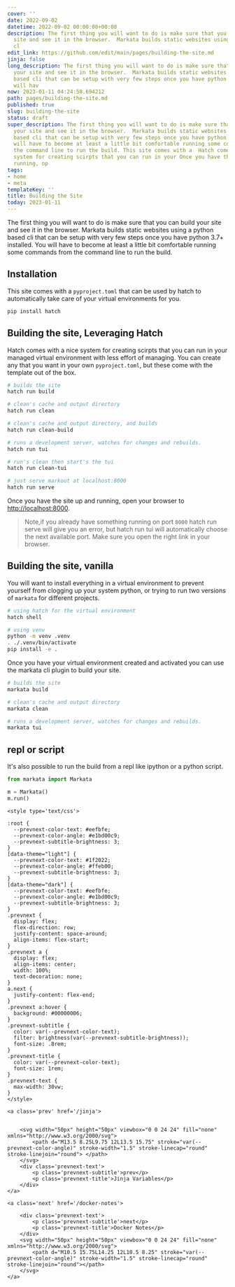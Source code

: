 ```yaml
---
cover: ''
date: 2022-09-02
datetime: 2022-09-02 00:00:00+00:00
description: The first thing you will want to do is make sure that you can build your
  site and see it in the browser.  Markata builds static websites using a python based
  cl
edit_link: https://github.com/edit/main/pages/building-the-site.md
jinja: false
long_description: The first thing you will want to do is make sure that you can build
  your site and see it in the browser.  Markata builds static websites using a python
  based cli that can be setup with very few steps once you have python 3.7+ installed.  You
  will hav
now: 2023-01-11 04:24:58.694212
path: pages/building-the-site.md
published: true
slug: building-the-site
status: draft
super_description: The first thing you will want to do is make sure that you can build
  your site and see it in the browser.  Markata builds static websites using a python
  based cli that can be setup with very few steps once you have python 3.7+ installed.  You
  will have to become at least a little bit comfortable running some commands from
  the command line to run the build. This site comes with a  Hatch comes with a nice
  system for creating scirpts that you can run in your Once you have the site up and
  running, op
tags:
- home
- meta
templateKey: ''
title: Building the Site
today: 2023-01-11
---
```


The first thing you will want to do is make sure that you can build your site and see it in the browser.  Markata builds static websites using a python based cli that can be setup with very few steps once you have python 3.7+ installed.  You will have to become at least a little bit comfortable running some commands from the command line to run the build.


## Installation

This site comes with a `pyproject.toml` that can be used by hatch to
automatically take care of your virtual environments for you.

``` bash
pip install hatch
```

## Building the site, Leveraging Hatch

Hatch comes with a nice system for creating scirpts that you can run in your
managed virtual environment with less effort of managing.  You can create any
that you want in your own `pyproject.toml`, but these come with the template
out of the box.

``` bash
# builds the site
hatch run build

# clean's cache and output directory
hatch run clean

# clean's cache and output directory, and builds
hatch run clean-build

# runs a development server, watches for changes and rebuilds.
hatch run tui

# run's clean then start's the tui
hatch run clean-tui

# just serve markout at localhost:8000
hatch run serve
```

Once you have the site up and running, open your browser to
[http://localhost:8000](http://localhost:8000).

> Note,if you already have something running on port `8000` hatch run serve will give
> you an error, but hatch run tui will automatically choose the next available port.
> Make sure you open the right link in your browser.

## Building the site, vanilla

You will want to install everything in a virtual environment to prevent
yourself from clogging up your system python, or trying to run two versions of
`markata` for different projects.

``` bash
# using hatch for the virtual environment
hatch shell

# using venv
python -m venv .venv
. ./.venv/bin/activate
pip install -e .
```

Once you have your virtual environment created and activated you can use the
markata cli plugin to build your site.

``` bash
# builds the site
markata build

# clean's cache and output directory
markata clean

# runs a development server, watches for changes and rebuilds.
markata tui
```

## repl or script

It's also possible to run the build from a repl like ipython or a python
script.

``` python
from markata import Markata

m = Markata()
m.run()
```
<div class='prevnext'>

    <style type='text/css'>

    :root {
      --prevnext-color-text: #eefbfe;
      --prevnext-color-angle: #e1bd00c9;
      --prevnext-subtitle-brightness: 3;
    }
    [data-theme="light"] {
      --prevnext-color-text: #1f2022;
      --prevnext-color-angle: #ffeb00;
      --prevnext-subtitle-brightness: 3;
    }
    [data-theme="dark"] {
      --prevnext-color-text: #eefbfe;
      --prevnext-color-angle: #e1bd00c9;
      --prevnext-subtitle-brightness: 3;
    }
    .prevnext {
      display: flex;
      flex-direction: row;
      justify-content: space-around;
      align-items: flex-start;
    }
    .prevnext a {
      display: flex;
      align-items: center;
      width: 100%;
      text-decoration: none;
    }
    a.next {
      justify-content: flex-end;
    }
    .prevnext a:hover {
      background: #00000006;
    }
    .prevnext-subtitle {
      color: var(--prevnext-color-text);
      filter: brightness(var(--prevnext-subtitle-brightness));
      font-size: .8rem;
    }
    .prevnext-title {
      color: var(--prevnext-color-text);
      font-size: 1rem;
    }
    .prevnext-text {
      max-width: 30vw;
    }
    </style>
    
    <a class='prev' href='/jinja'>
    

        <svg width="50px" height="50px" viewbox="0 0 24 24" fill="none" xmlns="http://www.w3.org/2000/svg">
            <path d="M13.5 8.25L9.75 12L13.5 15.75" stroke="var(--prevnext-color-angle)" stroke-width="1.5" stroke-linecap="round" stroke-linejoin="round"> </path>
        </svg>
        <div class='prevnext-text'>
            <p class='prevnext-subtitle'>prev</p>
            <p class='prevnext-title'>Jinja Variables</p>
        </div>
    </a>
    
    <a class='next' href='/docker-notes'>
    
        <div class='prevnext-text'>
            <p class='prevnext-subtitle'>next</p>
            <p class='prevnext-title'>Docker Notes</p>
        </div>
        <svg width="50px" height="50px" viewbox="0 0 24 24" fill="none" xmlns="http://www.w3.org/2000/svg">
            <path d="M10.5 15.75L14.25 12L10.5 8.25" stroke="var(--prevnext-color-angle)" stroke-width="1.5" stroke-linecap="round" stroke-linejoin="round"></path>
        </svg>
    </a>
  </div>